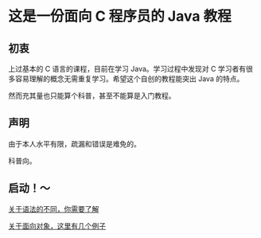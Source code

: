 # 这是一份面向 C 程序员的 Java 教程

## 初衷

上过基本的 C 语言的课程，目前在学习 Java。学习过程中发现对 C 学习者有很多容易理解的概念无需重复学习。希望这个自创的教程能突出 Java 的特点。

然而充其量也只能算个科普，甚至不能算是入门教程。

## 声明

由于本人水平有限，疏漏和错误是难免的。

科普向。

## 启动！～

[关于语法的不同，你需要了解](/Compare/index.md)

[关于面向对象，这里有几个例子](/OOP/index.md)
